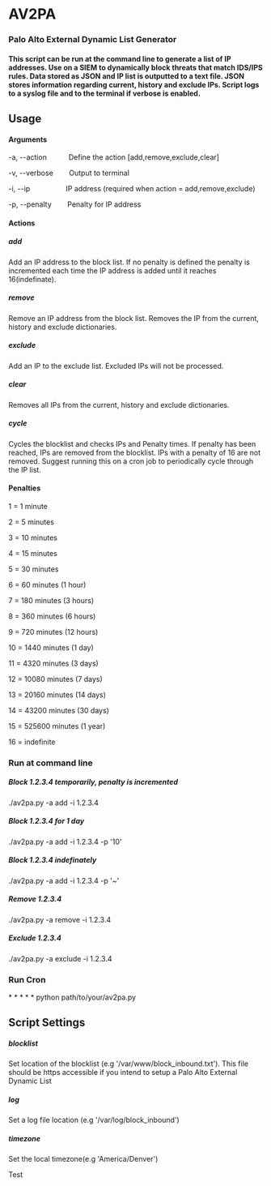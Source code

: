 # AV2PA
### Palo Alto External Dynamic List Generator

#### This script can be run at the command line to generate a list of IP addresses.  Use on a SIEM to dynamically block threats that match IDS/IPS rules.  Data stored as JSON and IP list is outputted to a text file.  JSON stores information regarding current, history and exclude IPs.  Script logs to a syslog file and to the terminal if verbose is enabled. 

## Usage

#### Arguments

 -a, --action &nbsp;&nbsp;&nbsp;&nbsp;&nbsp;&nbsp;&nbsp;&nbsp;&nbsp; Define the action [add,remove,exclude,clear]
 
 -v, --verbose &nbsp;&nbsp;&nbsp;&nbsp;&nbsp;&nbsp; Output to terminal
 
 -i, --ip &nbsp;&nbsp;&nbsp;&nbsp;&nbsp;&nbsp;&nbsp;&nbsp;&nbsp;&nbsp;&nbsp;&nbsp;&nbsp;&nbsp;&nbsp;&nbsp; IP address (required when action = add,remove,exclude)
 
 -p, --penalty &nbsp;&nbsp;&nbsp;&nbsp;&nbsp;&nbsp; Penalty for IP address
 
 
#### Actions

##### add
Add an IP address to the block list.  If no penalty is defined the penalty is incremented each time the IP address is added until it reaches 16(indefinate).

##### remove
Remove an IP address from the block list.  Removes the IP from the current, history and exclude dictionaries.

##### exclude
Add an IP to the exclude list.  Excluded IPs will not be processed.

##### clear 
Removes all IPs from the current, history and exclude dictionaries.

##### cycle
Cycles the blocklist and checks IPs and Penalty times.  If penalty has been reached, IPs are removed from the blocklist.  IPs with a penalty of 16 are not removed.  Suggest running this on a cron job to periodically cycle through the IP list.

#### Penalties
1 = 1 minute

2 = 5 minutes

3 = 10 minutes

4 = 15 minutes

5 = 30 minutes

6 = 60 minutes (1 hour)

7 = 180 minutes (3 hours)

8 = 360 minutes (6 hours)

9 = 720 minutes (12 hours)

10 = 1440 minutes (1 day)

11 = 4320 minutes (3 days)

12 = 10080 minutes (7 days)

13 = 20160 minutes (14 days)

14 = 43200 minutes (30 days)

15 = 525600 minutes (1 year)

16 = indefinite



### Run at command line
##### Block 1.2.3.4 temporarily, penalty is incremented
./av2pa.py -a add -i 1.2.3.4 

##### Block 1.2.3.4 for 1 day
./av2pa.py -a add -i 1.2.3.4 -p '10'

##### Block 1.2.3.4 indefinately
./av2pa.py -a add -i 1.2.3.4 -p '~'

##### Remove 1.2.3.4
./av2pa.py -a remove -i 1.2.3.4

##### Exclude 1.2.3.4
./av2pa.py -a exclude -i 1.2.3.4

### Run Cron

<span>* * * * *</span> python path/to/your/av2pa.py


## Script Settings

##### blocklist 
Set location of the blocklist (e.g '/var/www/block_inbound.txt').  This file should be https accessible if you intend to setup a Palo Alto External Dynamic List
##### log 
Set a log file location (e.g '/var/log/block_inbound')
##### timezone 
Set the local timezone(e.g 'America/Denver')

Test


 
